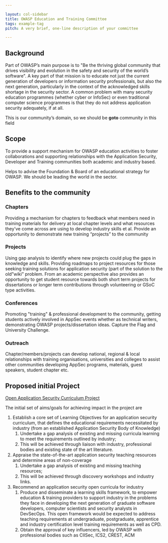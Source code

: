 ```yaml
---

layout: col-sidebar
title: OWASP Education and Training Committee
tags: example-tag
pitch: A very brief, one-line description of your committee

---
```


## Background

Part of OWASP’s main purpose is to "Be the thriving global community that drives visibility and evolution in the safety and security of the world’s software".
A key part of that mission is to educate not just the current generation of developers or information security professionals, but also the next generation, particularly in the context of the acknowledged skills shortage in the security sector.
A common problem with many security education programmes (whether cyber or InfoSec) or even traditional computer science programmes is that they do not address application security adequately, if at all.

This is our community’s domain, so we should be __goto__ community in this field

## Scope

To provide a support mechanism for OWASP education activities to foster collaborations and supporting relationships with the Application Security, Developer and Training communities both academic and industry based.

Helps to advise the Foundation & Board of an educational strategy for OWASP.  We should be leading the world in the sector.

## Benefits to the community

### Chapters 
Providing a mechanism for chapters to feedback what members need in training materials for delivery at local chapter levels and what resources they’ve come across are using to develop industry skills et al.  Provide an opportunity to demonstrate new training “projects” to the community

### Projects
Using gap analysis to identify where new projects could plug the gaps in knowledge and skills.  Providing roadmaps to project resources for those seeking training solutions for application security (part of the solution to the old”wiki” problem.  From an academic perspective also provides an opportunity to get student resource towards both short term projects for dissertations or longer term contributions through volunteering or GSoC type activities.

### Conferences
Promoting "training" & professional development to the community, getting students actively involved in AppSec events whether as technical writers, demonstrating OWASP projects/dissertation ideas.  Capture the Flag and University Challenge.

### Outreach
Chapter/members/projects can develop national, regional & local relationships with training organisations, universities and colleges to assist other communities developing AppSec programs, materials, guest speakers, student chapter etc.

## Proposed initial Project
[Open Application Security Curriculum Project](https://owasp.org/www-project-application-security-curriculum/)

The initial set of aims/goals for achieving impact in the project are
1.  Establish a core set of Learning Objectives for an application security curriculum, that defines the educational requirements necessitated by industry (from an established Application Security Body of Knowledge)
    1.  Undertake a gap analysis of existing and missing curricula learning to meet the requirements outlined by industry;
    2.  This will be achieved through liaison with industry, professional bodies and existing state of the art literature.
2.  Appraise the state-of-the-art application security teaching resources and determine areas of non-coverage
    1.  Undertake a gap analysis of existing and missing teaching resources;
    2.  This will be achieved through discovery workshops and industry links.
3.  Recommend an application security open curricula for industry
    1. Produce and disseminate a learning skills framework, to empower education & training providers to support industry in the problems they face in developing the next generation of graduate software developers, computer scientists and security analysts in DevSecOps. This open framework would be expected to address teaching requirements at undergraduate, postgraduate, apprentice and industry certification level training requirements as well as CPD.
    2. Obtain the approval of key influencers, led by OWASP with professional bodies such as CIISec, ICS2, CREST, ACM

